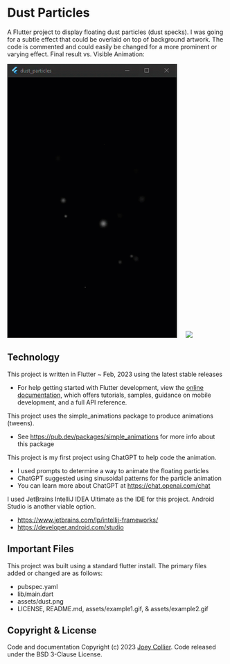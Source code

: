 # Dust Particles

A Flutter project to display floating dust particles (dust specks). I was going for a subtle effect that could be overlaid on top of background artwork.  The code is commented and could easily be changed for a more prominent or varying effect.  Final result vs. Visible Animation:

![](https://github.com/joeycollier/dust_particles/blob/main/assets/example1.gif)
&nbsp;&nbsp;&nbsp;
![](https://github.com/joeycollier/dust_particles/blob/main/assets/example2.gif)

## Technology

This project is written in Flutter ~ Feb, 2023 using the latest stable releases
* For help getting started with Flutter development, view the
[online documentation](https://docs.flutter.dev/), which offers tutorials,
samples, guidance on mobile development, and a full API reference.

This project uses the simple_animations package to produce animations (tweens).
* See https://pub.dev/packages/simple_animations for more info about this package

This project is my first project using ChatGPT to help code the animation.
* I used prompts to determine a way to animate the floating particles
* ChatGPT suggested using sinusoidal patterns for the particle animation
* You can learn more about ChatGPT at https://chat.openai.com/chat

I used JetBrains IntelliJ IDEA Ultimate as the IDE for this project.  Android Studio is another viable option.
* https://www.jetbrains.com/lp/intellij-frameworks/
* https://developer.android.com/studio

## Important Files
This project was built using a standard flutter install.  The primary files added or changed are as follows:
* pubspec.yaml
* lib/main.dart
* assets/dust.png
* LICENSE, README.md, assets/example1.gif, & assets/example2.gif

## Copyright & License
Code and documentation Copyright (c) 2023 <a href="https://joeycollier.com/">Joey Collier</a>. Code released under the BSD 3-Clause License.
